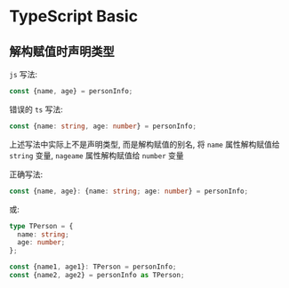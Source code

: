 # TypeScript Basic

## 解构赋值时声明类型

`js` 写法:

```js
const {name, age} = personInfo;
```

错误的 `ts` 写法:

```ts
const {name: string, age: number} = personInfo;
```

上述写法中实际上不是声明类型, 而是解构赋值的别名, 将 `name` 属性解构赋值给 `string` 变量, `nageame` 属性解构赋值给 `number` 变量

正确写法:

```ts
const {name, age}: {name: string; age: number} = personInfo;
```

或:

```ts
type TPerson = {
  name: string;
  age: number;
};

const {name1, age1}: TPerson = personInfo;
const {name2, age2} = personInfo as TPerson;
```
